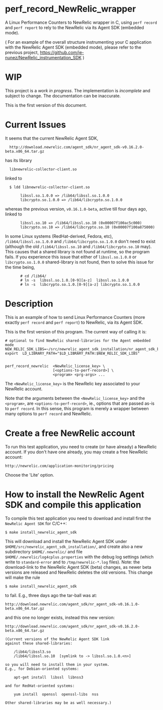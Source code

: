 # perf_record_NewRelic_wrapper

A Linux Performance Counters to NewRelic wrapper in C, using `perf record` and `perf report` to rely to the NewRelic via its Agent SDK (embedded mode).

( For an example of the overall structure instrumenting your C application with the NewRelic Agent SDK (embedded mode), please refer to the previous project, https://github.com/je-nunez/NewRelic_instrumentation_SDK )

# WIP

This project is a *work in progress*. The implementation is *incomplete* and subject to change. The documentation can be inaccurate.

This is the first version of this document.

# Current Issues

It seems that the current NewRelic Agent SDK,

      http://download.newrelic.com/agent_sdk/nr_agent_sdk-v0.16.2.0-beta.x86_64.tar.gz

has its library

      libnewrelic-collector-client.so

linked to

      $ ldd libnewrelic-collector-client.so

           libssl.so.1.0.0 => /lib64/libssl.so.1.0.0
           libcrypto.so.1.0.0 => /lib64/libcrypto.so.1.0.0

whereas the previous version, `v0.16.1.0-beta`, active till four days ago, linked to

           libssl.so.10 => /lib64/libssl.so.10 (0x00007f100ac5c000)
           libcrypto.so.10 => /lib64/libcrypto.so.10 (0x00007f100a875000)

In some Linux systems (RedHat-derived, Fedora, etc), `/lib64/libssl.so.1.0.0` and `/lib64/libcrypto.so.1.0.0` don't need to exist (although the old `/lib64/libssl.so.10` and `/lib64/libcrypto.so.10` may). This causes that a shared library is not found at runtime, so the program fails. If you experience this issue that either of `libssl.so.1.0.0` or `libcrypto.so.1.0.0` shared-library is not found, then to solve this issue for the time being,

           # cd /lib64/
           # ln -s  libssl.so.1.0.[0-9][a-z]  libssl.so.1.0.0
           # ln -s  libcrypto.so.1.0.[0-9][a-z] libcrypto.so.1.0.0

# Description

This is an example of how to send Linux Performance Counters (more exactly `perf record` and `perf report`) to NewRelic, via its Agent SDK.

This is the first version of this program. The current way of calling it is:

    # optional to find NewRelic shared-libraries for the Agent embedded mode
    NEW_RELIC_SDK_LIBS=~/src/newrelic_agent_sdk_installation/nr_agent_sdk_base_dir/lib/
    export  LD_LIBRARY_PATH="$LD_LIBRARY_PATH:$NEW_RELIC_SDK_LIBS"


    perf_record_newrelic  <NewRelic_license_key> \
                          [<options-to-perf-record>] \
                          <program> <prg-args> ...

The `<NewRelic_license_key>` is the NewRelic key associated to your NewRelic account.

Note that the arguments between the `<NewRelic_license_key>` and the `<program>`, are `<options-to-perf-record>`, ie., options that are passed as-is to `perf record`. In this sense, this program is merely a wrapper between many options to `perf record` and NewRelic.


# Create a free NewRelic account

To run this test application, you need to create (or have already) a NewRelic account.
If you don't have one already, you may create a free NewRelic account:

    http://newrelic.com/application-monitoring/pricing

Choose the 'Lite' option.

# How to install the NewRelic Agent SDK and compile this application

To compile this test application you need to download and install first the `NewRelic Agent SDK` for C/C++:

    $ make install_newrelic_agent_sdk

This will download and install the NewRelic Agent SDK under `$HOME/src/newrelic_agent_sdk_installation/`, and create
also a new subdirectory `$HOME/.newrelic/` and file `$HOME/.newrelic/log4cplus.properties` with the debug log settings
(which write to `standard-error` and to `/tmp/newrelic-*.log` files). Note: the download-link to the NewRelic Agent
SDK (beta) changes, as newer beta versions are released and NewRelic deletes the old versions. This change will
make the rule

    $ make install_newrelic_agent_sdk

to fail. E.g., three days ago the tar-ball was at:

    http://download.newrelic.com/agent_sdk/nr_agent_sdk-v0.16.1.0-beta.x86_64.tar.gz

and this one no longer exists, instead this new version:

    http://download.newrelic.com/agent_sdk/nr_agent_sdk-v0.16.2.0-beta.x86_64.tar.gz

    (Current versions of the NewRelic Agent SDK link
    against these shared-libraries:

        /lib64/libssl3.so
        /lib64/libssl.so.10  [symlink to -> libssl.so.1.0.<n>]

    so you will need to install them in your system.
    E.g., for Debian-oriented systems:

        apt-get install  libssl  libnss3

    and for RedHat-oriented systems:

        yum install  openssl  openssl-libs  nss

    Other shared-libraries may be as well necessary.)


